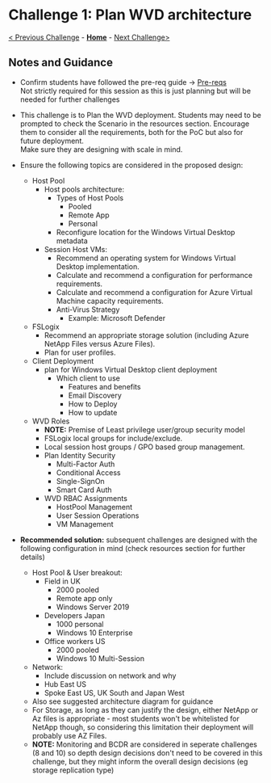# Challenge 1: Plan WVD architecture

[< Previous Challenge](./00-Pre-Reqs.md) - **[Home](./README.md)** - [Next Challenge>](./02-Implement-Manage-Network.md)

## Notes and Guidance

- Confirm students have followed the pre-req guide -> [Pre-reqs](./00-Pre-Reqs.md)  
Not strictly required for this session as this is just planning but will be needed for further challenges
- This challenge is to Plan the WVD deployment.  Students may need to be prompted to check the Scenario in the resources section.  Encourage them to consider all the requirements, both for the PoC but also for future deployment.  
Make sure they are designing with scale in mind.
- Ensure the following topics are considered in the proposed design:
    - Host Pool
        - Host pools architecture:
            - Types of Host Pools
                - Pooled  
                - Remote App  
                - Personal  
            - Reconfigure location for the Windows Virtual Desktop metadata  
        - Session Host VMs:
            - Recommend an operating system for Windows Virtual Desktop implementation.
            - Calculate and recommend a configuration for performance requirements.
            - Calculate and recommend a configuration for Azure Virtual Machine capacity requirements.
            - Anti-Virus Strategy
                - Example: Microsoft Defender  
    -  FSLogix
        - Recommend an appropriate storage solution (including Azure NetApp Files versus Azure Files).
        - Plan for user profiles.
    - Client Deployment
        - plan for Windows Virtual Desktop client deployment
            - Which client to use
                - Features and benefits  
                - Email Discovery  
                - How to Deploy
                - How to update
    - WVD Roles
        - **NOTE:** Premise of Least privilege user/group security model  
        - FSLogix local groups for include/exclude.
        - Local session host groups / GPO based group management.
        - Plan Identity Security  
            - Multi-Factor Auth  
            - Conditional Access  
            - Single-SignOn  
            - Smart Card Auth
        - WVD RBAC Assignments  
            - HostPool Management  
            - User Session Operations  
            - VM Management  



- **Recommended solution:** subsequent challenges are designed with the following configuration in mind (check resources section for further details)   
    - Host Pool & User breakout:
        - Field in UK
            - 2000 pooled
            - Remote app only
            - Windows Server 2019
        - Developers Japan  
            - 1000 personal  
            - Windows 10 Enterprise  
        - Office workers US
            - 2000 pooled  
            - Windows 10 Multi-Session
    - Network:
        - Include discussion on network and why  
        - Hub East US 
        - Spoke East US, UK South and Japan West
    - Also see suggested architecture diagram for guidance
    - For Storage, as long as they can justify the design, either NetApp or Az files is appropriate - most students won't be whitelisted for NetApp though, so considering this limitation their deployment will probably use AZ Files.
    - **NOTE:** Monitoring and BCDR are considered in seperate challenges (8 and 10) so depth design decisions don't need to be covered in this challenge, but they might inform the overall design decisions (eg storage replication type)
